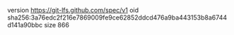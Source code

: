 version https://git-lfs.github.com/spec/v1
oid sha256:3a76edc2f216e7869009fe9ce62852ddcd476a9ba443153b8a6744d141a90bbc
size 866
